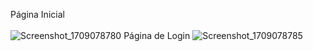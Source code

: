 Página Inicial
<br>
<br>
![Screenshot_1709078780](https://github.com/TCC-nosz/Nosz-Mobile/assets/132522541/b93f5e08-bd36-4aa9-824c-09ef2e4d6d59)
Página de Login
![Screenshot_1709078785](https://github.com/TCC-nosz/Nosz-Mobile/assets/132522541/4057b235-ddee-4613-8685-23feb29faf8c)
